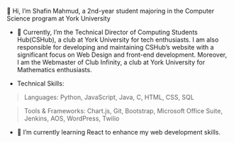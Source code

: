  👋 Hi, I’m Shafin Mahmud, a 2nd-year student majoring in the Computer Science program at York University

- 👀 Currently, I’m the Technical Director of Computing Students Hub(CSHub), a club at York University for tech enthusiasts.
I am also responsible for developing and maintaining CSHub’s website with a significant focus on Web Design and front-end development.
Moreover, I am the Webmaster of Club Infinity, a club at York University for Mathematics enthusiasts.

- Technical Skills: 
> Languages: Python, JavaScript, Java, C, HTML, CSS, SQL

> Tools & Frameworks: Chart.js, Git, Bootstrap, Microsoft Office Suite, Jenkins, AOS, WordPress, Twilio
  
- 🌱 I’m currently learning React to enhance my web development skills.

<!---
ShafinMahmudCS/ShafinMahmudCS is a ✨ special ✨ repository because its `README.md` (this file) appears on your GitHub profile.
You can click the Preview link to take a look at your changes.
--->
